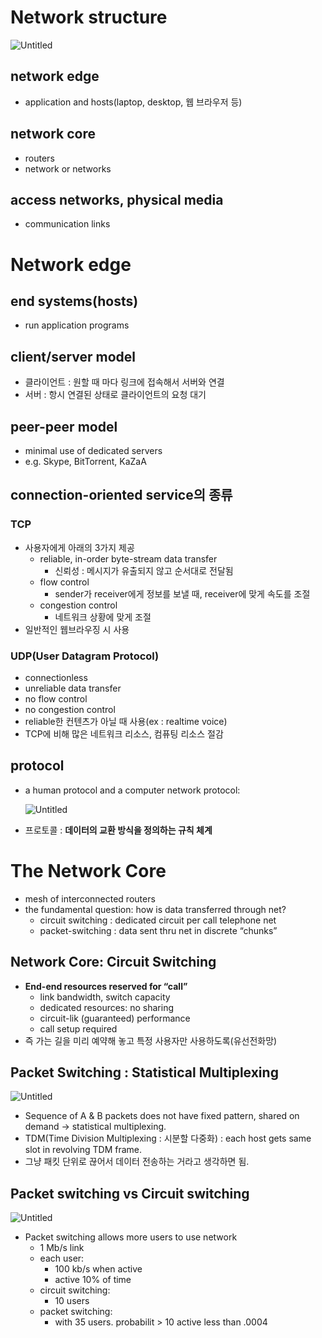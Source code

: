 # Network structure

![Untitled](C:\Users\hanwonjong\Desktop\TIL\TIL_CS\Network\newwork_images\newwork_structure.png)

## network edge

- application and hosts(laptop, desktop, 웹 브라우저 등)

## network core

- routers
- network or networks

## access networks, physical media

- communication links

# Network edge

## end systems(hosts)

- run application programs

## client/server model

- 클라이언트 : 원할 때 마다 링크에 접속해서 서버와 연결
- 서버 : 항시 연결된 상태로 클라이언트의 요청 대기

## peer-peer model

- minimal use of dedicated servers
- e.g. Skype, BitTorrent, KaZaA

## connection-oriented service의 종류

### TCP

- 사용자에게 아래의 3가지 제공
  - reliable, in-order byte-stream data transfer
    - 신뢰성 : 메시지가 유출되지 않고 순서대로 전달됨
  - flow control
    - sender가 receiver에게 정보를 보낼 때, receiver에 맞게 속도를 조절
  - congestion control
    - 네트워크 상황에 맞게 조절
- 일반적인 웹브라우징 시 사용

### UDP(User Datagram Protocol)

- connectionless
- unreliable data transfer
- no flow control
- no congestion control
- reliable한 컨텐츠가 아닐 때 사용(ex : realtime voice)
- TCP에 비해 많은 네트워크 리소스, 컴퓨팅 리소스 절감

## protocol

- a human protocol and a computer network protocol:
  
  ![Untitled](C:\Users\hanwonjong\Desktop\TIL\TIL_CS\Network\newwork_images\protocol.png)

- 프로토콜 : **데이터의 교환 방식을 정의하는 규칙 체계**

# The Network Core

- mesh of interconnected routers
- the fundamental question: how is data transferred through net?
  - circuit switching : dedicated circuit per call telephone net
  - packet-switching : data sent thru net in discrete “chunks”

## Network Core: Circuit Switching

- **End-end resources reserved for “call”**
  - link bandwidth, switch capacity
  - dedicated resources: no sharing
  - circuit-lik (guaranteed) performance
  - call setup required
- 즉 가는 길을 미리 예약해 놓고 특정 사용자만 사용하도록(유선전화망)

## Packet Switching : Statistical Multiplexing

![Untitled](C:\Users\hanwonjong\Desktop\TIL\TIL_CS\Network\newwork_images\packet_switching.png)

- Sequence of A & B packets does not have fixed pattern, shared on demand → statistical multiplexing.
- TDM(Time Division Multiplexing : 시분할 다중화) : each host gets same slot in revolving TDM frame.
- 그냥 패킷 단위로 끊어서 데이터 전송하는 거라고 생각하면 됨.

## Packet switching vs Circuit switching

![Untitled](C:\Users\hanwonjong\Desktop\TIL\TIL_CS\Network\newwork_images\Packet_switching_vs_Circuit_switching.png)

- Packet switching allows more users to use network
  - 1 Mb/s link
  - each user:
    - 100 kb/s when active
    - active 10% of time
  - circuit switching:
    - 10 users
  - packet switching:
    - with 35 users. probabilit > 10 active less than .0004
